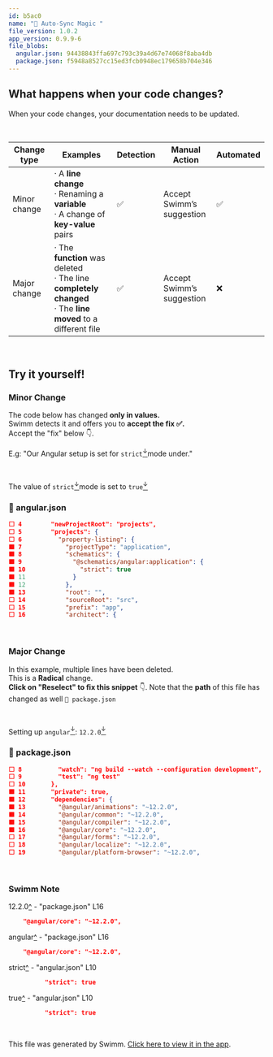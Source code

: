 ```yaml
---
id: b5ac0
name: "🦄 Auto-Sync Magic "
file_version: 1.0.2
app_version: 0.9.9-6
file_blobs:
  angular.json: 94438843ffa697c793c39a4d67e74068f8aba4db
  package.json: f5948a8527cc15ed3fcb0948ec179658b704e346
---
```


## What happens when your code changes?

When your code changes, your documentation needs to be updated.

<br/>

|Change type |Examples                                                                                                           |Detection|Manual Action                 |Automated|
|------------|-------------------------------------------------------------------------------------------------------------------|---------|------------------------------|---------|
|Minor change|· A **line change**  <br>· Renaming a **variable**  <br>· A change of **key-value** pairs                          |✅        |Accept Swimm’s  <br>suggestion|✅        |
|Major change|· The **function** was deleted  <br>· The line **completely changed**  <br>· The **line moved** to a different file|✅        |Accept Swimm’s  <br>suggestion|❌        |

<br/>




## Try it yourself!

### Minor Change

The code below has changed **only in values.**  
Swimm detects it and offers you to **accept the fix ✅.**  
Accept the "fix" below 👇.  
  
E.g: "Our Angular setup is set for `strict`[<sup id="1LbHwS">↓</sup>](#f-1LbHwS)mode under."

<br/>

The value of `strict`[<sup id="1LbHwS">↓</sup>](#f-1LbHwS)mode is set to `true`[<sup id="lFHBX">↓</sup>](#f-lFHBX)
<!-- NOTE-swimm-snippet: the lines below link your snippet to Swimm -->
### 📄 angular.json
```json
⬜ 4        "newProjectRoot": "projects",
⬜ 5        "projects": {
⬜ 6          "property-listing": {
🟩 7            "projectType": "application",
🟩 8            "schematics": {
🟩 9              "@schematics/angular:application": {
🟩 10               "strict": true
🟩 11             }
🟩 12           },
🟩 13           "root": "",
⬜ 14           "sourceRoot": "src",
⬜ 15           "prefix": "app",
⬜ 16           "architect": {
```

<br/>




### Major Change

In this example, multiple lines have been deleted.  
This is a **Radical** change.  
**Click on "Reselect" to fix this snippet** 👇. Note that the **path** of this file has changed as well `📄 package.json`

<br/>

Setting up `angular`[<sup id="2wUO4f">↓</sup>](#f-2wUO4f): `12.2.0`[<sup id="hykT2">↓</sup>](#f-hykT2)
<!-- NOTE-swimm-snippet: the lines below link your snippet to Swimm -->
### 📄 package.json
```json
⬜ 8          "watch": "ng build --watch --configuration development",
⬜ 9          "test": "ng test"
⬜ 10       },
🟩 11       "private": true,
🟩 12       "dependencies": {
🟩 13         "@angular/animations": "~12.2.0",
🟩 14         "@angular/common": "~12.2.0",
🟩 15         "@angular/compiler": "~12.2.0",
🟩 16         "@angular/core": "~12.2.0",
⬜ 17         "@angular/forms": "~12.2.0",
⬜ 18         "@angular/localize": "~12.2.0",
⬜ 19         "@angular/platform-browser": "~12.2.0",
```

<br/>

<!-- THIS IS AN AUTOGENERATED SECTION. DO NOT EDIT THIS SECTION DIRECTLY -->
### Swimm Note

<span id="f-hykT2">12.2.0</span>[^](#hykT2) - "package.json" L16
```json
    "@angular/core": "~12.2.0",
```

<span id="f-2wUO4f">angular</span>[^](#2wUO4f) - "package.json" L16
```json
    "@angular/core": "~12.2.0",
```

<span id="f-1LbHwS">strict</span>[^](#1LbHwS) - "angular.json" L10
```json
          "strict": true
```

<span id="f-lFHBX">true</span>[^](#lFHBX) - "angular.json" L10
```json
          "strict": true
```

<br/>

This file was generated by Swimm. [Click here to view it in the app](http://localhost:5000/repos/Z2l0aHViJTNBJTNBcHJvcGVydHktbGlzdGluZy1zYW5kYm94JTNBJTNBc3dpbW1pbw==/docs/b5ac0).